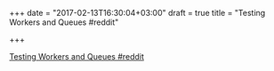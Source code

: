 +++
date = "2017-02-13T16:30:04+03:00"
draft = true
title = "Testing Workers and Queues  #reddit"

+++

<p><a href="https://t.co/yKxANhmgJn">Testing Workers and Queues  #reddit</a></p>
